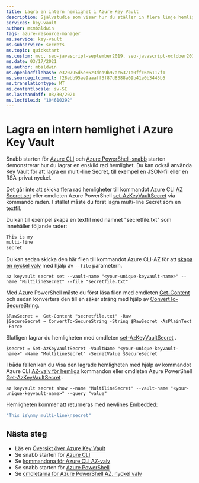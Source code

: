 ```yaml
---
title: Lagra en intern hemlighet i Azure Key Vault
description: Självstudie som visar hur du ställer in flera linje hemligheter från Azure Key Vault med Azure CLI och PowerShell
services: key-vault
author: msmbaldwin
tags: azure-resource-manager
ms.service: key-vault
ms.subservice: secrets
ms.topic: quickstart
ms.custom: mvc, seo-javascript-september2019, seo-javascript-october2019, devx-track-azurecli
ms.date: 03/17/2021
ms.author: mbaldwin
ms.openlocfilehash: e320795d5e8623dea9b97ac6371a0ffc6e6117f1
ms.sourcegitcommit: f28ebb95ae9aaaff3f87d8388a09b41e0b3445b5
ms.translationtype: MT
ms.contentlocale: sv-SE
ms.lasthandoff: 03/30/2021
ms.locfileid: "104610292"
---
```

# <a name="store-a-multi-line-secret-in-azure-key-vault"></a>Lagra en intern hemlighet i Azure Key Vault

Snabb starten för [Azure CLI](quick-create-cli.md) och [Azure PowerShell-snabb](quick-create-powershell.md) starten demonstrerar hur du lagrar en enskild rad hemlighet.   Du kan också använda Key Vault för att lagra en multi-line Secret, till exempel en JSON-fil eller en RSA-privat nyckel.

Det går inte att skicka flera rad hemligheter till kommandot Azure CLI [AZ Secret set](/cli/azure/keyvault/secret#az_keyvault_secret_set) eller cmdleten Azure PowerShell [set-AzKeyVaultSecret](/powershell/module/az.keyvault/set-azkeyvaultsecret) via kommando raden. I stället måste du först lagra multi-line Secret som en textfil. 

Du kan till exempel skapa en textfil med namnet "secretfile.txt" som innehåller följande rader:

```bash
This is my
multi-line
secret
```

Du kan sedan skicka den här filen till kommandot Azure CLI-AZ för att [skapa en nyckel valv](/cli/azure/keyvault/secret#az_keyvault_secret_set) med hjälp av `--file` parametern.

```azurecli-interactive
az keyvault secret set --vault-name "<your-unique-keyvault-name>" --name "MultilineSecret" --file "secretfile.txt"
```

Med Azure PowerShell måste du först läsa filen med cmdleten [Get-Content](/powershell/module/microsoft.powershell.management/get-content) och sedan konvertera den till en säker sträng med hjälp av [ConvertTo-SecureString](/powershell/module/microsoft.powershell.security/convertto-securestring). 

```azurepowershell-interactive
$RawSecret =  Get-Content "secretfile.txt" -Raw
$SecureSecret = ConvertTo-SecureString -String $RawSecret -AsPlainText -Force
```

Slutligen lagrar du hemligheten med cmdleten [set-AzKeyVaultSecret](/powershell/module/az.keyvault/set-azkeyvaultsecret) .

```azurepowershell-interactive
$secret = Set-AzKeyVaultSecret -VaultName "<your-unique-keyvault-name>" -Name "MultilineSecret" -SecretValue $SecureSecret
```

I båda fallen kan du Visa den lagrade hemligheten med hjälp av kommandot Azure CLI [AZ-valv för hemliga](/cli/azure/keyvault/secret#az_keyvault_secret_show) kommandon eller cmdleten Azure PowerShell [Get-AzKeyVaultSecret](/powershell/module/az.keyvault/get-azkeyvaultsecret) .

```azurecli-interactive
az keyvault secret show --name "MultilineSecret" --vault-name "<your-unique-keyvault-name>" --query "value"
```

Hemligheten kommer att returneras med newlines Embedded:

```bash
"This is\nmy multi-line\nsecret"
```

## <a name="next-steps"></a>Nästa steg

- Läs en [Översikt över Azure Key Vault](../general/overview.md)
- Se snabb starten för [Azure CLI](quick-create-cli.md)
- Se [kommandona för Azure CLI AZ-valv](/cli/azure/keyvault)
- Se snabb starten för [Azure PowerShell](quick-create-powershell.md)
- Se [cmdletarna för Azure PowerShell AZ. nyckel valv](/powershell/module/az.keyvault#key-vault)
